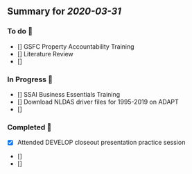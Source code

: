 ## Summary for *2020-03-31* 
### To do :green_book: 
- [] GSFC Property Accountability Training
- [] Literature Review
- [] 
### In Progress :ledger: 
- [] SSAI Business Essentials Training
- [] Download NLDAS driver files for 1995-2019 on ADAPT
- []  
### Completed :closed_book: 
- [x] Attended DEVELOP closeout presentation practice session
- []  
- []  
